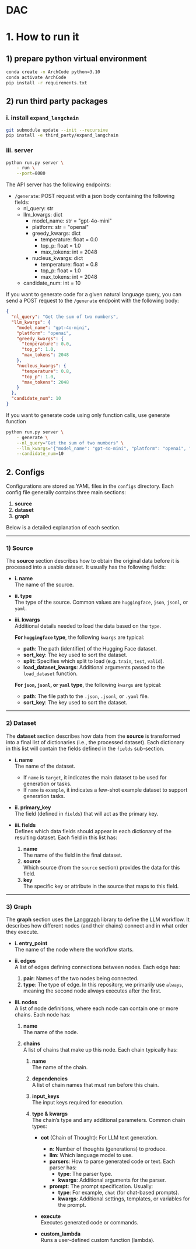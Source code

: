 # DAC

# 1. How to run it

## 1) prepare python virtual environment

```bash
conda create -n ArchCode python=3.10
conda activate ArchCode
pip install -r requirements.txt
```

## 2) run third party packages

### i. install `expand_langchain`

```bash
git submodule update --init --recursive
pip install -e third_party/expand_langchain
```
### iii. server

```bash
python run.py server \
    - run \
    --port=8080
```

The API server has the following endpoints:

- `/generate`: POST request with a json body containing the following fields:
  - nl_query: str
  - llm_kwargs: dict
    - model_name: str = "gpt-4o-mini"
    - platform: str = "openai"
    - greedy_kwargs: dict
      - temperature: float = 0.0
      - top_p: float = 1.0
      - max_tokens: int = 2048
    - nucleus_kwargs: dict
      - temperature: float = 0.8
      - top_p: float = 1.0
      - max_tokens: int = 2048
  - candidate_num: int = 10

If you want to generate code for a given natural language query, you can send a POST request to the `/generate` endpoint with the following body:

```json
{
  "nl_query": "Get the sum of two numbers",
  "llm_kwargs": {
    "model_name": "gpt-4o-mini",
    "platform": "openai",
    "greedy_kwargs": {
      "temperature": 0.0,
      "top_p": 1.0,
      "max_tokens": 2048
    },
    "nucleus_kwargs": {
      "temperature": 0.8,
      "top_p": 1.0,
      "max_tokens": 2048
    }
  },
  "candidate_num": 10
}
```

If you want to generate code using only function calls, use generate function

```bash
python run.py server \
    - generate \
    --nl_query="Get the sum of two numbers" \
    --llm_kwargs='{"model_name": "gpt-4o-mini", "platform": "openai", "greedy_kwargs": {"temperature": 0.0, "top_p": 1.0, "max_tokens": 2048}, "nucleus_kwargs": {"temperature": 0.8, "top_p": 1.0, "max_tokens": 2048}}' \
    --candidate_num=10
```

## 2. Configs

Configurations are stored as YAML files in the `configs` directory. Each config file generally contains three main sections:

1. **source**
2. **dataset**
3. **graph**

Below is a detailed explanation of each section.

---

### 1) Source

The **source** section describes how to obtain the original data before it is processed into a usable dataset. It usually has the following fields:

- **i. name**  
  The name of the source.

- **ii. type**  
  The type of the source. Common values are `huggingface`, `json`, `jsonl`, or `yaml`.

- **iii. kwargs**  
  Additional details needed to load the data based on the `type`.

  **For `huggingface` type**, the following `kwargs` are typical:

  - **path**: The path (identifier) of the Hugging Face dataset.
  - **sort_key**: The key used to sort the dataset.
  - **split**: Specifies which split to load (e.g. `train`, `test`, `valid`).
  - **load_dataset_kwargs**: Additional arguments passed to the `load_dataset` function.

  **For `json`, `jsonl`, or `yaml` type**, the following `kwargs` are typical:

  - **path**: The file path to the `.json`, `.jsonl`, or `.yaml` file.
  - **sort_key**: The key used to sort the dataset.

---

### 2) Dataset

The **dataset** section describes how data from the **source** is transformed into a final list of dictionaries (i.e., the processed dataset). Each dictionary in this list will contain the fields defined in the `fields` sub-section.

- **i. name**  
  The name of the dataset.

  - If `name` is `target`, it indicates the main dataset to be used for generation or tasks.
  - If `name` is `example`, it indicates a few-shot example dataset to support generation tasks.

- **ii. primary_key**  
  The field (defined in `fields`) that will act as the primary key.

- **iii. fields**  
  Defines which data fields should appear in each dictionary of the resulting dataset. Each field in this list has:

  1. **name**  
     The name of the field in the final dataset.
  2. **source**  
     Which source (from the `source` section) provides the data for this field.
  3. **key**  
     The specific key or attribute in the source that maps to this field.

---

### 3) Graph

The **graph** section uses the [Langgraph](https://langchain-ai.github.io/langgraph/) library to define the LLM workflow. It describes how different nodes (and their chains) connect and in what order they execute.

- **i. entry_point**  
  The name of the node where the workflow starts.

- **ii. edges**  
  A list of edges defining connections between nodes. Each edge has:

  1. **pair**: Names of the two nodes being connected.
  2. **type**: The type of edge. In this repository, we primarily use `always`, meaning the second node always executes after the first.

- **iii. nodes**  
  A list of node definitions, where each node can contain one or more chains. Each node has:

  1. **name**  
     The name of the node.
  2. **chains**  
     A list of chains that make up this node. Each chain typically has:

     1. **name**  
        The name of the chain.
     2. **dependencies**  
        A list of chain names that must run before this chain.
     3. **input_keys**  
        The input keys required for execution.
     4. **type & kwargs**  
        The chain’s type and any additional parameters. Common chain types:

        - **cot** (Chain of Thought): For LLM text generation.

          - **n**: Number of thoughts (generations) to produce.
          - **llm**: Which language model to use.
          - **parsers**: How to parse generated code or text. Each parser has:
            - **type**: The parser type.
            - **kwargs**: Additional arguments for the parser.
          - **prompt**: The prompt specification. Usually:
            - **type**: For example, `chat` (for chat-based prompts).
            - **kwargs**: Additional settings, templates, or variables for the prompt.

        - **execute**  
          Executes generated code or commands.

        - **custom_lambda**  
          Runs a user-defined custom function (lambda).
